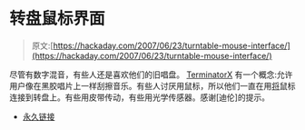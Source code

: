 # 转盘鼠标界面

> 原文:[https://hackaday.com/2007/06/23/turntable-mouse-interface/](https://hackaday.com/2007/06/23/turntable-mouse-interface/)

尽管有数字混音，有些人还是喜欢他们的旧唱盘。 [TerminatorX](http://terminatorx.org/) 有一个概念:允许用户像在黑胶唱片上一样刮擦音乐。有些人讨厌用鼠标，所以他们一直在用[将](http://terminatorx.org/turntable.html)鼠标连接到转盘上。有些用皮带传动，有些用光学传感器。感谢[迪伦]的提示。

*   [永久链接](http://terminatorx.org/turntable.html)